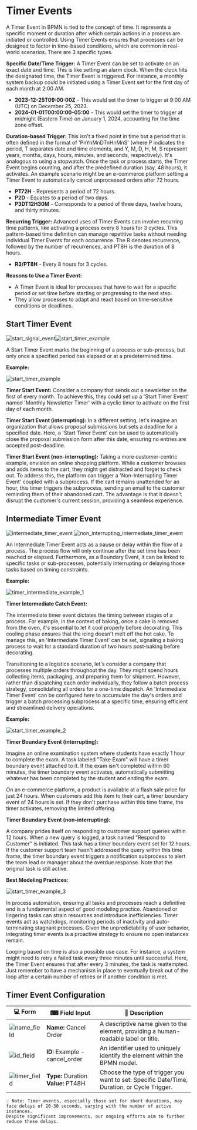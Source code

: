 # Timer Events

A Timer Event in BPMN is tied to the concept of time.
It represents a specific moment or duration after which certain actions in a process are initiated or controlled.
Using Timer Events ensures that processes can be designed to factor in time-based conditions, which are common in real-world scenarios.
There are 3 specific types.

**Specific Date/Time Trigger:**
A Timer Event can be set to activate on an exact date and time.
This is like setting an alarm clock.
When the clock hits the designated time, the Timer Event is triggered.
For instance, a monthly system backup could be initiated using a Timer Event set for the first day of each month at 2:00 AM.

- **2023-12-25T09:00:00Z** - This would set the timer to trigger at 9:00 AM (UTC) on December 25, 2023.
- **2024-01-01T00:00:00-05:00** - This would set the timer to trigger at midnight (Eastern Time) on January 1, 2024, accounting for the time zone offset.

**Duration-based Trigger:** This isn't a fixed point in time but a period that is often defined in the format of 'PnYnMnDTnHnMnS' (where P indicates the period, T separates date and time elements, and Y, M, D, H, M, S represent years, months, days, hours, minutes, and seconds, respectively).
It's analogous to using a stopwatch.
Once the task or process starts, the Timer Event begins counting, and after the predefined duration (say, 48 hours), it activates.
An example scenario might be an e-commerce platform setting a Timer Event to automatically cancel unprocessed orders after 72 hours.

- **PT72H** - Represents a period of 72 hours.
- **P2D** - Equates to a period of two days.
- **P3DT12H30M** - Corresponds to a period of three days, twelve hours, and thirty minutes.

**Recurring Trigger:** Advanced uses of Timer Events can involve recurring time patterns, like activating a process every 8 hours for 3 cycles.
This pattern-based time definition can manage repetitive tasks without needing individual Timer Events for each occurrence.
The R denotes recurrence, followed by the number of recurrences, and PT8H is the duration of 8 hours.

- **R3/PT8H** - Every 8 hours for 3 cycles.

**Reasons to Use a Timer Event:**

- A Timer Event is ideal for processes that have to wait for a specific period or set time before starting or progressing to the next step.
- They allow processes to adapt and react based on time-sensitive conditions or deadlines.

## Start Timer Event

![start_signal_event](/images/start_timer_event.png)![start_timer_example](/images/non_interrupting_start_timer.png)

A Start Timer Event marks the beginning of a process or sub-process, but only once a specified period has elapsed or at a predetermined time.

**Example:**

![start_timer_example](/images/start_timer_example.png)

**Timer Start Event:** Consider a company that sends out a newsletter on the first of every month.
To achieve this, they could set up a 'Start Timer Event' named 'Monthly Newsletter Timer' with a cyclic timer to activate on the first day of each month.

**Timer Start Event (interrupting):** In a different setting, let's imagine an organization that allows proposal submissions but sets a deadline for a specified date.
Here, a 'Start Timer Event' can be used to automatically close the proposal submission form after this date, ensuring no entries are accepted post-deadline.

**Timer Start Event (non-interrupting):**
Taking a more customer-centric example, envision an online shopping platform.
While a customer browses and adds items to the cart, they might get distracted and forget to check out.
To address this, the platform can trigger a 'Non-Interrupting Timer Event' coupled with a subprocess.
If the cart remains unattended for an hour, this timer triggers the subprocess, sending an email to the customer reminding them of their abandoned cart.
The advantage is that it doesn't disrupt the customer's current session, providing a seamless experience.

## Intermediate Timer Event

![intermediate_timer_event](/images/intermediate_timer_event.png) ![non_interrupting_intermediate_timer_event](/images/non_interrupting_intermediate_timer_event.png)

An Intermediate Timer Event acts as a pause or delay within the flow of a process.
The process flow will only continue after the set time has been reached or elapsed.
Furthermore, as a Boundary Event, it can be linked to specific tasks or sub-processes, potentially interrupting or delaying those tasks based on timing constraints.

**Example:**

![timer_intermediate_example_1](/images/start_timer_example_1.png)

**Timer Intermediate Catch Event:**

The intermediate timer event dictates the timing between stages of a process.
For example, in the context of baking, once a cake is removed from the oven, it's essential to let it cool properly before decorating.
This cooling phase ensures that the icing doesn't melt off the hot cake.
To manage this, an 'Intermediate Timer Event' can be set, signaling a baking process to wait for a standard duration of two hours post-baking before decorating.

Transitioning to a logistics scenario, let's consider a company that processes multiple orders throughout the day.
They might spend hours collecting items, packaging, and preparing them for shipment.
However, rather than dispatching each order individually, they follow a batch process strategy, consolidating all orders for a one-time dispatch.
An 'Intermediate Timer Event' can be configured here to accumulate the day's orders and trigger a batch processing subprocess at a specific time, ensuring efficient and streamlined delivery operations.

**Example:**

![start_timer_example_2](/images/start_timer_example_2.png)

**Timer Boundary Event (interrupting):**

Imagine an online examination system where students have exactly 1 hour to complete the exam.
A task labeled "Take Exam" will have a timer boundary event attached to it.
If the exam isn't completed within 60 minutes, the timer boundary event activates, automatically submitting whatever has been completed by the student and ending the exam.

On an e-commerce platform, a product is available at a flash sale price for just 24 hours.
When customers add this item to their cart, a timer boundary event of 24 hours is set.
If they don't purchase within this time frame, the timer activates, removing the limited offering.

**Timer Boundary Event (non-interrupting):**

A company prides itself on responding to customer support queries within 12 hours.
When a new query is logged, a task named "Respond to Customer" is initiated.
This task has a timer boundary event set for 12 hours.
If the customer support team hasn't addressed the query within this time frame, the timer boundary event triggers a notification subprocess to alert the team lead or manager about the overdue response.
Note that the original task is still active.

**Best Modeling Practices:**

![start_timer_example_3](/images/start_timer_example_3.png)

In process automation, ensuring all tasks and processes reach a definitive end is a fundamental aspect of good modeling practice.
Abandoned or lingering tasks can strain resources and introduce inefficiencies.
Timer events act as watchdogs, monitoring periods of inactivity and auto-terminating stagnant processes.
Given the unpredictability of user behavior, integrating timer events is a proactive strategy to ensure no open instances remain.

Looping based on time is also a possible use case.
For instance, a system might need to retry a failed task every three minutes until successful.
Here, the Timer Event ensures that after every 3 minutes, the task is reattempted.
Just remember to have a mechanism in place to eventually break out of the loop after a certain number of retries or if another condition is met.

## Timer Event Configuration

| 💻 Form                                | ⌨ Field Input                      | 📝 Description                                                                              |
| -------------------------------------- | ----------------------------------- | ------------------------------------------------------------------------------------------- |
| ![name_field](/images/name_field.png)   | **Name:** Cancel Order              | A descriptive name given to the element, providing a human-readable label or title.         |
| ![id_field](/images/id_field.png)       | **ID:** Example - cancel_order      | An identifier used to uniquely identify the element within the BPMN model.                  |
| ![timer_field](/images/timer_field.png) | **Type:** Duration **Value:** PT48H | Choose the type of trigger you want to set: Specific Date/Time, Duration, or Cycle Trigger. |

```{admonition} Timer Delay
💡 Note: Timer events, especially those set for short durations, may face delays of 20-30 seconds, varying with the number of active instances.
Despite significant improvements, our ongoing efforts aim to further reduce these delays.
```

```{tags} reference, building_diagrams
```
